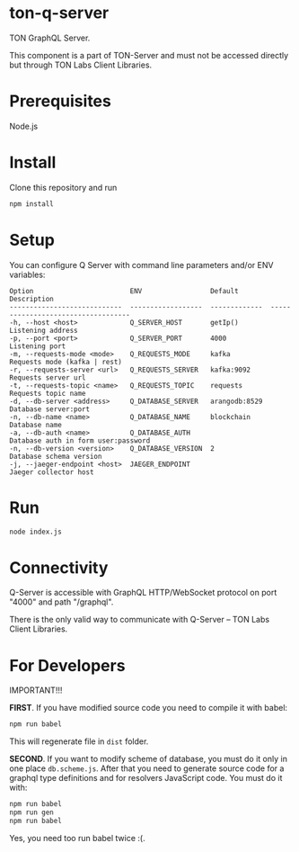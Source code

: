 # ton-q-server
TON GraphQL Server.

This component is a part of TON-Server and must not be accessed directly but through TON Labs Client Libraries.

# Prerequisites

Node.js

# Install

Clone this repository and run
```bash
npm install
```

# Setup
 
You can configure Q Server with command line parameters and/or ENV variables:
  
    Option                        ENV                 Default        Description
    ----------------------------  ------------------  -------------  -----------------------------------
    -h, --host <host>             Q_SERVER_HOST       getIp()        Listening address
    -p, --port <port>             Q_SERVER_PORT       4000           Listening port
    -m, --requests-mode <mode>    Q_REQUESTS_MODE     kafka          Requests mode (kafka | rest)
    -r, --requests-server <url>   Q_REQUESTS_SERVER   kafka:9092     Requests server url
    -t, --requests-topic <name>   Q_REQUESTS_TOPIC    requests       Requests topic name
    -d, --db-server <address>     Q_DATABASE_SERVER   arangodb:8529  Database server:port
    -n, --db-name <name>          Q_DATABASE_NAME     blockchain     Database name
    -a, --db-auth <name>          Q_DATABASE_AUTH                    Database auth in form user:password
    -n, --db-version <version>    Q_DATABASE_VERSION  2              Database schema version
    -j, --jaeger-endpoint <host>  JAEGER_ENDPOINT                    Jaeger collector host

# Run

```bash
node index.js
```

# Connectivity

Q-Server is accessible with GraphQL HTTP/WebSocket protocol on port "4000" and path "/graphql".

There is the only valid way to communicate with Q-Server – TON Labs Client Libraries.

# For Developers

IMPORTANT!!!

**FIRST**. If you have modified source code you need to compile it with babel:
```bash
npm run babel
```
This will regenerate file in `dist` folder.

**SECOND**. If you want to modify scheme of database, you must do it only in one place `db.scheme.js`.
After that you need to generate source code for a graphql type definitions and for resolvers JavaScript code.
You must do it with:
```bash
npm run babel
npm run gen
npm run babel
``` 
Yes, you need too run babel twice :(. 
